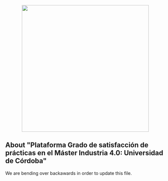 <p align="center"><img src="https://www.uco.es/estudios/postgrado/masterindustria/wp-content/uploads/PGSP.svg" width="400"></p>


## About "Plataforma Grado de satisfacción de prácticas en el Máster Industria 4.0: Universidad de Córdoba"

We are bending over backawards in order to update this file.
